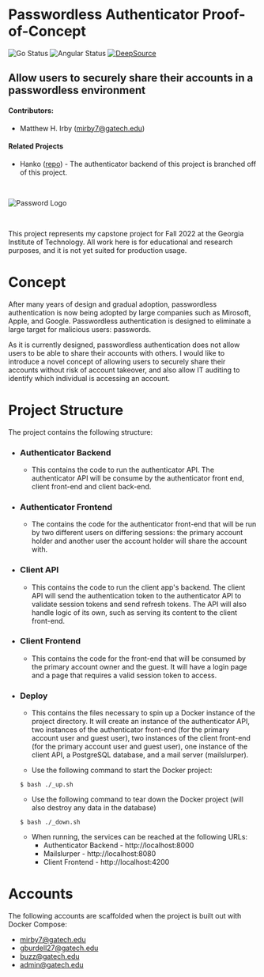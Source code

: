 # Passwordless Authenticator Proof-of-Concept

![Go Status](https://github.com/irby/passwordless-authenticator-poc/actions/workflows/go.yml/badge.svg)
![Angular Status](https://github.com/irby/passwordless-authenticator-poc/actions/workflows/angular.yml/badge.svg)
[![DeepSource](https://deepsource.io/gh/irby/passwordless-authenticator-poc.svg/?label=active+issues&show_trend=true&token=18F2Tg-z_fmRT7644g5aQoft)](https://deepsource.io/gh/irby/passwordless-authenticator-poc/?ref=repository-badge)

## Allow users to securely share their accounts in a passwordless environment


#### Contributors:
- Matthew H. Irby (mirby7@gatech.edu)

#### Related Projects
- Hanko ([repo](https://github.com/teamhanko/hanko)) - The authenticator backend of this project is branched off of this project.


<br/>


![Password Logo](https://securityintelligence.com/wp-content/uploads/2018/10/si-eight-character-password-feature.jpg)

<br/>


This project represents my capstone project for Fall 2022 at the Georgia Institute of Technology. All work here is for educational and research purposes, and it is not yet suited for production usage.

# Concept

After many years of design and gradual adoption, passwordless authentication is now being adopted by large companies such as Mirosoft, Apple, and Google. Passwordless authentication is designed to eliminate a large target for malicious users: passwords. 

As it is currently designed, passwordless authentication does not allow users to be able to share their accounts with others. I would like to introduce a novel concept of allowing users to securely share their accounts without risk of account takeover, and also allow IT auditing to identify which individual is accessing an account.

# Project Structure

The project contains the following structure:

- ### Authenticator Backend
  - This contains the code to run the authenticator API. The authenticator API will be consume by the authenticator front end, client front-end and client back-end.

- ### Authenticator Frontend
  - The contains the code for the authenticator front-end that will be run by two different users on differing sessions: the primary account holder and another user the account holder will share the account with.

- ### Client API
  - This contains the code to run the client app's backend. The client API will send the authentication token to the authenticator API to validate session tokens and send refresh tokens. The API will also handle logic of its own, such as serving its content to the client front-end.

- ### Client Frontend
  - This contains the code for the front-end that will be consumed by the primary account owner and the guest. It will have a login page and a page that requires a valid session token to access.

- ### Deploy
  - This contains the files necessary to spin up a Docker instance of the project directory. It will create an instance of the authenticator API, two instances of the authenticator front-end (for the primary account user and guest user), two instances of the client front-end (for the primary account user and guest user), one instance of the client API, a PostgreSQL database, and a mail server (mailslurper).

  - Use the following command to start the Docker project:
  
  ```(shell)
  $ bash ./_up.sh
  ```

  - Use the following command to tear down the Docker project (will also destroy any data in the database)
  
  ```(shell)
  $ bash ./_down.sh
  ```

  - When running, the services can be reached at the following URLs:
    - Authenticator Backend - http://localhost:8000
    - Mailslurper - http://localhost:8080
    - Client Frontend - http://localhost:4200


# Accounts
The following accounts are scaffolded when the project is built out with Docker Compose:
- mirby7@gatech.edu
- gburdell27@gatech.edu
- buzz@gatech.edu
- admin@gatech.edu
